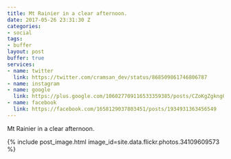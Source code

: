 ```yaml
---
title: Mt Rainier in a clear afternoon.
date: 2017-05-26 23:31:30 Z
categories:
- social
tags:
- buffer
layout: post
buffer: true
services:
- name: twitter
  link: https://twitter.com/cramsan_dev/status/868509861746806787
- name: instagram
- name: google
  link: https://plus.google.com/106027709116533359385/posts/CZoKgZgkngQ
- name: facebook
  link: https://facebook.com/1658129037803451/posts/1934931363456549
---
```


Mt Rainier in a clear afternoon.

{% include post_image.html image_id=site.data.flickr.photos.34109609573 %}
